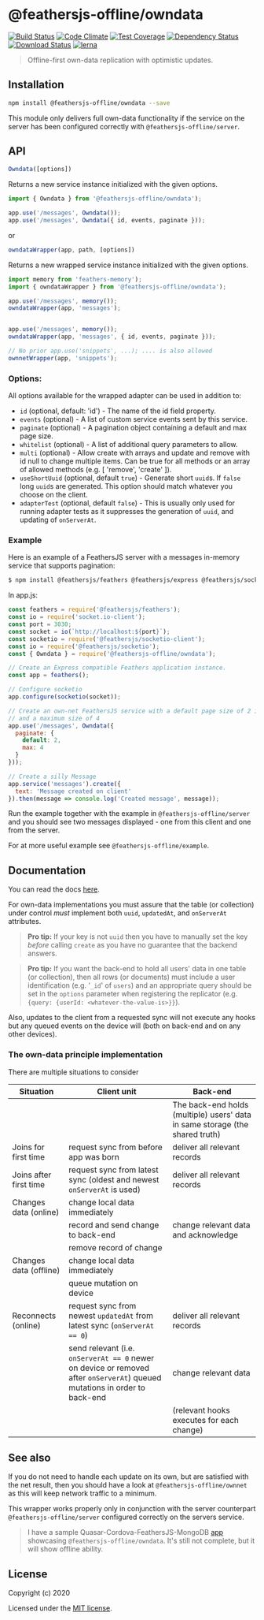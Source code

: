 # @feathersjs-offline/owndata

[![Build Status](https://travis-ci.org/mhillerstrom/feathersjs-offline-owndata.png?branch=master)](https://travis-ci.org/mhillerstrom/feathersjs-offline-owndata)
[![Code Climate](https://codeclimate.com/github/mhillerstrom/feathersjs-offline-owndata/badges/gpa.svg)](https://codeclimate.com/github/mhillerstrom/feathersjs-offline-owndata)
[![Test Coverage](https://codeclimate.com/github/mhillerstrom/feathersjs-offline-owndata/badges/coverage.svg)](https://codeclimate.com/github/mhillerstrom/feathersjs-offline-owndata/coverage)
[![Dependency Status](https://img.shields.io/david/mhillerstrom/feathersjs-offline-owndata.svg?style=flat-square)](https://david-dm.org/mhillerstrom/feathersjs-offline-owndata)
[![Download Status](https://img.shields.io/npm/dm/feathersjs-offline-owndata.svg?style=flat-square)](https://www.npmjs.com/package/feathersjs-offline-owndata)
[![lerna](https://img.shields.io/badge/maintained%20with-lerna-cc00ff.svg)](https://lerna.js.org/)

> Offline-first own-data replication with optimistic updates.


## Installation

```bash
npm install @feathersjs-offline/owndata --save
```

This module only delivers full own-data functionality if the service on the server has been configured correctly with `@feathersjs-offline/server`.

## API

```js
Owndata([options])
```
Returns a new service instance initialized with the given options.

```js
import { Owndata } from '@feathersjs-offline/owndata');

app.use('/messages', Owndata());
app.use('/messages', Owndata({ id, events, paginate }));
````

or

```js
owndataWrapper(app, path, [options])
```
Returns a new wrapped service instance initialized with the given options.

```js
import memory from 'feathers-memory');
import { owndataWrapper } from '@feathersjs-offline/owndata');

app.use('/messages', memory());
owndataWrapper(app, 'messages');


app.use('/messages', memory());
owndataWrapper(app, 'messages', { id, events, paginate }));

// No prior app.use('snippets', ...); .... is also allowed
ownnetWrapper(app, 'snippets');
````

### Options:
All options available for the wrapped adapter can be used in addition to:

- `id` (optional, default: 'id') - The name of the id field property.
- `events` (optional) - A list of custom service events sent by this service.
- `paginate` (optional) - A pagination object containing a default and max page size.
- `whitelist` (optional) - A list of additional query parameters to allow.
- `multi` (optional) - Allow create with arrays and update and remove with id null to change multiple items. Can be true for all methods or an array of allowed methods (e.g. [ 'remove', 'create' ]).
- `useShortUuid` (optional, default `true`) - Generate short `uuid`s. If `false` long `uuid`s are generated. This option should match whatever you choose on the client.
- `adapterTest` (optional, default `false`) - This is usually only used for running adapter tests as it suppresses the generation of `uuid`, and updating of `onServerAt`.

### Example
Here is an example of a FeathersJS server with a messages in-memory service that supports pagination:

```bash
$ npm install @feathersjs/feathers @feathersjs/express @feathersjs/socketio @feathersjs/errors feathers-memory @feathersjs-offline/owndata
```

In app.js:

```js
const feathers = require('@feathersjs/feathers');
const io = require('socket.io-client');
const port = 3030;
const socket = io(`http://localhost:${port}`);
const socketio = require('@feathersjs/socketio-client');
const io = require('@feathersjs/socketio');
const { Owndata } = require('@feathersjs-offline/owndata');

// Create an Express compatible Feathers application instance.
const app = feathers();

// Configure socketio 
app.configure(socketio(socket));

// Create an own-net FeathersJS service with a default page size of 2 items
// and a maximum size of 4
app.use('/messages', Owndata({
  paginate: {
    default: 2,
    max: 4
  }
}));

// Create a silly Message
app.service('messages').create({
  text: 'Message created on client'
}).then(message => console.log('Created message', message));
```

Run the example together with the example in `@feathersjs-offline/server` and you should see two messages displayed - one from this client and one from the server.

For at more useful example see `@feathersjs-offline/example`.


## Documentation

You can read the docs [here](https://docs.feathersjs.com/guides/offline-first/readme.html).

For own-data implementations you must assure that the table (or collection) under control *must* implement both `uuid`, `updatedAt`, and `onServerAt` attributes.

> **Pro tip:** If your key is not `uuid` then you have to manually set the key *before* calling `create` as you have no guarantee that the backend answers.

> **Pro tip:** If you want the back-end to hold all users' data in one table (or collection), then all rows (or documents) must include a user identification (e.g. '`_id`' of `users`) and an appropriate query should be set in the `options` parameter when registering the replicator (e.g. `{query: {userId: <whatever-the-value-is>}}`).

Also, updates to the client from a requested sync will not execute any hooks but any queued events on the device will (both on back-end and on any other devices).

### The own-data principle implementation

There are multiple situations to consider

Situation | Client unit | Back-end
| --- | --- | --- |
|  |   | The back-end holds (multiple) users' data in same storage (the shared truth)
| Joins for first time | request sync from before app was born | deliver all relevant records |
| Joins after first time | request sync from latest sync (oldest and newest `onServerAt` is used) | deliver all relevant records |
| Changes data (online) | change local data immediately | | |
| | record and send change to back-end | change relevant data and acknowledge | |
| | remove record of change | | |
| Changes data (offline) | change local data immediately |  |
| | queue mutation on device |  |
| Reconnects (online) | request sync from newest `updatedAt` from latest sync (`onServerAt == 0`) | deliver all relevant records |
| | send relevant (i.e. `onServerAt == 0` newer on device or removed after `onServerAt`) queued mutations in order to back-end | change relevant data |
| | | (relevant hooks executes for each change) |


## See also
If you do not need to handle each update on its own, but are satisfied with the net result, then you should have a look at `@feathersjs-offline/ownnet` as this will keep network traffic to a minimum.

This wrapper works properly only in conjunction with the server counterpart `@feathersjs-offline/server` configured correctly on the servers service.

> I have a sample Quasar-Cordova-FeathersJS-MongoDB [app](https://github.com/mhillerstrom/Quasar-Cordova) showcasing `@feathersjs-offline/owndata`. It's still not complete, but it will show offline ability.

## License

Copyright (c) 2020

Licensed under the [MIT license](LICENSE).
